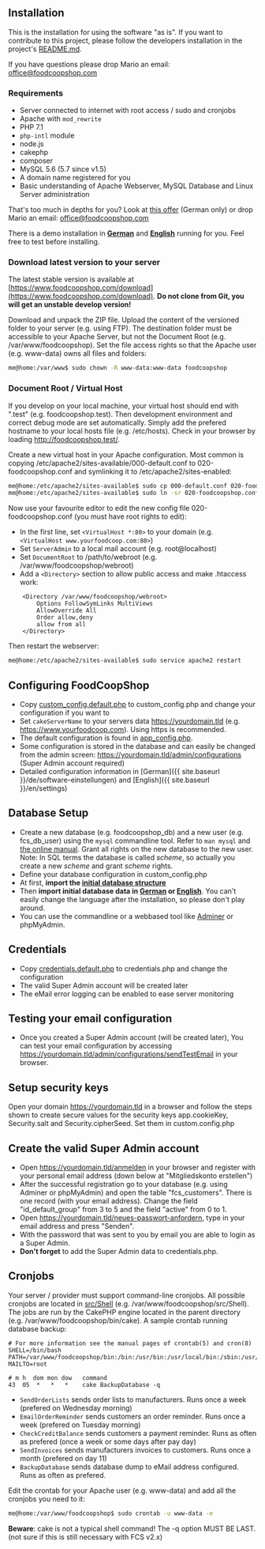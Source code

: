 ## Installation
This is the installation for using the software "as is". If you want to contribute to this project, please follow the developers installation in the project's [README.md]({{site.repo_url}}/blob/master/README.md).

If you have questions please drop Mario an email: office@foodcoopshop.com

### Requirements
* Server connected to internet with root access / sudo and cronjobs
* Apache with `mod_rewrite`
* PHP 7.1
* `php-intl` module
* node.js
* cakephp
* composer
* MySQL 5.6 (5.7 since v1.5)
* A domain name registered for you
* Basic understanding of Apache Webserver, MySQL Database and Linux Server administration

That's too much in depths for you? Look at [this offer](https://www.foodcoopshop.com/das-angebot/) (German only) or drop Mario an email: office@foodcoopshop.com

There is a demo installation in **[German](https://demo-de.foodcoopshop.com/)** and **[English](https://demo-en.foodcoopshop.com/)** running for you. Feel free to test before installing.

### Download latest version to your server
The latest stable version is available at [https://www.foodcoopshop.com/download](https://www.foodcoopshop.com/download). **Do not clone from Git, you will get an unstable develop version!**

Download and unpack the ZIP file. Upload the content of the versioned folder to your server (e.g. using FTP). The destination folder must be accessible to your Apache Server, but not the Document Root (e.g. /var/www/foodcoopshop).
Set the file access rights so that the Apache user (e.g. www-data) owns all files and folders:
```bash
me@home:/var/www$ sudo chown -R www-data:www-data foodcoopshop
```

### Document Root / Virtual Host
If you develop on your local machine, your virtual host should end with ".test" (e.g. foodcoopshop.test). Then development environment and correct debug mode are set automatically. Simply add the prefered hostname to your local hosts file (e.g. /etc/hosts). Check in your browser by loading http://foodcoopshop.test/.

Create a new virtual host in your Apache configuration. Most common is copying /etc/apache2/sites-available/000-default.conf to 020-foodcoopshop.conf and symlinking it to /etc/apache2/sites-enabled:

```bash
me@home:/etc/apache2/sites-available$ sudo cp 000-default.conf 020-foodcoopshop.conf
me@home:/etc/apache2/sites-available$ sudo ln -sr 020-foodcoopshop.conf ../sites-enabled
```

Now use your favourite editor to edit the new config file 020-foodcoopshop.conf (you must have root rights to edit):
* In the first line, set `<VirtualHost *:80>` to your domain (e.g. `<VirtualHost www.yourfoodcoop.com:80>`)
* Set `ServerAdmin` to a local mail account (e.g. root@localhost)
* Set `DocumentRoot` to /path/to/webroot (e.g. /var/www/foodcoopshop/webroot)
* Add a `<Directory>` section to allow public access and make .htaccess work:
```
    <Directory /var/www/foodcoopshop/webroot>
        Options FollowSymLinks MultiViews
        AllowOverride All
        Order allow,deny
        allow from all
    </Directory>
```

Then restart the webserver:
```bash
me@home:/etc/apache2/sites-available$ sudo service apache2 restart
```

## Configuring FoodCoopShop
* Copy [custom_config.default.php]({{site.repo_url}}/blob/master/config/custom_config.default.php) to custom_config.php and change your configuration if you want to
* Set `cakeServerName` to your servers data https://yourdomain.tld (e.g. https://www.yourfoodcoop.com). Using https is recommended.
* The default configuration is found in [app_config.php]({{site.repo_url}}/blob/master/config/app_config.php).
* Some configuration is stored in the database and can easily be changed from the admin screen: https://yourdomain.tld/admin/configurations (Super Admin account required)
* Detailed configuration information in [German]({{ site.baseurl }}/de/software-einstellungen) and [English]({{ site.baseurl }}/en/settings)

## Database Setup
* Create a new database (e.g. foodcoopshop_db) and a new user (e.g. fcs_db_user) using the `mysql` commandline tool. Refer to `man mysql` and [the online manual](https://dev.mysql.com/doc/refman/5.7/en/). Grant all rights on the new database to the new user. Note: In SQL terms the database is called _scheme_, so actually you create a new _scheme_ and grant _scheme_ rights.
* Define your database configuration in custom_config.php
* At first, **import the [initial database structure]({{site.repo_url}}/blob/master/config/sql/_installation/clean-db-structure.sql)**
* Then **import initial database data in [German]({{site.repo_url}}/blob/master/config/sql/_installation/clean-db-data-de_DE.sql) or [English]({{site.repo_url}}/blob/master/config/sql/_installation/clean-db-data-en_US.sql)**. You can't easily change the language after the installation, so please don't play around.
* You can use the commandline or a webbased tool like [Adminer](https://www.adminer.org/) or phpMyAdmin.

## Credentials
* Copy [credentials.default.php]({{site.repo_url}}/blob/master/config/credentials.default.php) to credentials.php and change the configuration
* The valid Super Admin account will be created later
* The eMail error logging can be enabled to ease server monitoring

## Testing your email configuration
* Once you created a Super Admin account (will be created later), You can test your email configuration by accessing https://yourdomain.tld/admin/configurations/sendTestEmail in your browser.

## Setup security keys
Open your domain https://yourdomain.tld in a browser and follow the steps shown to create secure values for the security keys app.cookieKey, Security.salt and Security.cipherSeed. Set them in custom.config.php

## Create the valid Super Admin account
* Open https://yourdomain.tld/anmelden in your browser and register with your personal email address (down below at "Mitgliedskonto erstellen")
* After the successful registration go to your database (e.g. using Adminer or phpMyAdmin) and open the table "fcs_customers". There is one record (with your email address). Change the field "id_default_group" from 3 to 5 and  the field "active" from 0 to 1.
* Open https://yourdomain.tld/neues-passwort-anfordern, type in your email address and press "Senden".
* With the password that was sent to you by email you are able to login as a Super Admin.
* **Don't forget** to add the Super Admin data to credentials.php.

## Cronjobs
Your server / provider must support command-line cronjobs. All possible cronjobs are located in [src/Shell](../blob/master/src/Shell) (e.g. /var/www/foodcoopshop/src/Shell). The jobs are run by the CakePHP engine located in the parent directory (e.g. /var/www/foodcoopshop/bin/cake). A sample crontab running database backup:
```
# For more information see the manual pages of crontab(5) and cron(8)
SHELL=/bin/bash
PATH=/var/www/foodcoopshop/bin:/bin:/usr/bin:/usr/local/bin:/sbin:/usr/sbin:/usr/local/sbin
MAILTO=root

# m h  dom mon dow   command
43  05  *   *   *    cake BackupDatabase -q
```

* `SendOrderLists` sends order lists to manufacturers. Runs once a week (prefered on Wednesday morning)
* `EmailOrderReminder` sends customers an order reminder. Runs once a week (prefered on Tuesday morning)
* `CheckCreditBalance` sends customers a payment reminder. Runs as often as prefered (once a week or some days after pay day)
* `SendInvoices` sends manufacturers invoices to customers. Runs once a month (prefered on day 11)
* `BackupDatabase` sends database dump to eMail address configured. Runs as often as prefered.

Edit the crontab for your Apache user (e.g. www-data) and add all the cronjobs you need to it:
```bash
me@home:/var/www/foodcoopshop$ sudo crontab -u www-data -e
```

**Beware**: cake is not a typical shell command! The -q option MUST BE LAST. (not sure if this is still necessary with FCS v2.x)
